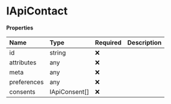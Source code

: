 # IApiContact

**Properties**

| Name        | Type          | Required | Description |
| :---------- | :------------ | :------- | :---------- |
| id          | string        | ❌       |             |
| attributes  | any           | ❌       |             |
| meta        | any           | ❌       |             |
| preferences | any           | ❌       |             |
| consents    | IApiConsent[] | ❌       |             |

<!-- This file was generated by liblab | https://liblab.com/ -->
